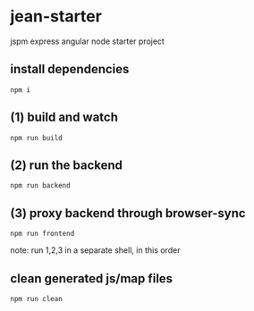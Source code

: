 # jean-starter
jspm express angular node starter project

## install dependencies
    npm i

## (1) build and watch
    npm run build

## (2) run the backend
    npm run backend

## (3) proxy backend through browser-sync
    npm run frontend

note: run 1,2,3 in a separate shell, in this order

## clean generated js/map files
    npm run clean

